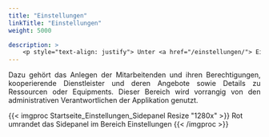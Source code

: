 ```yaml
---
title: "Einstellungen"
linkTitle: "Einstellungen"
weight: 5000

description: >
    <p style="text-align: justify"> Unter <a href="/einstellungen/"> Einstellungen </a> können Sie ROOMS individuell und firmenspezifisch konfigurieren. </p>
---
```

<p style="text-align: justify">  Dazu gehört das Anlegen der Mitarbeitenden und ihren Berechtigungen, kooperierende Dienstleister und deren Angebote sowie Details zu Ressourcen oder Equipments.
Dieser Bereich wird vorrangig von den administrativen Verantwortlichen der Applikation genutzt. </p>

{{< imgproc Startseite_Einstellungen_Sidepanel Resize "1280x" >}}
Rot umrandet das Sidepanel im Bereich Einstellungen {{< /imgproc >}}
